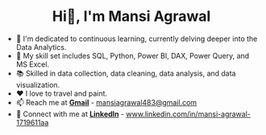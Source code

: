 <h1 align="center">Hi👋, I'm Mansi Agrawal </h1>

- 🔭 I'm dedicated to continuous learning, currently delving deeper into the Data Analytics.
- 🧰 My skill set includes SQL, Python, Power BI, DAX, Power Query, and MS Excel.
- 📚 Skilled in data collection, data cleaning, data analysis, and data visualization.
- ❤ I love to travel and paint. 
- 📫 Reach me at **[Gmail](mailto:mansiagrawal483@gmail.com)** - mansiagrawal483@gmail.com
- 🔗 Connect with me at **[LinkedIn](https://www.linkedin.com/in/mansi-agrawal-1719611aa)** - www.linkedin.com/in/mansi-agrawal-1719611aa



